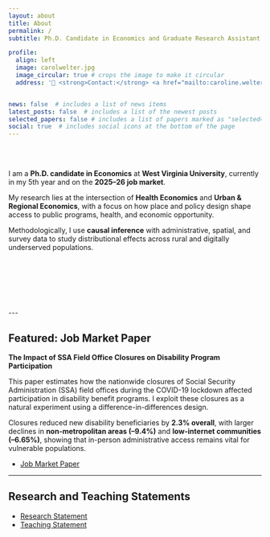 ```yaml
---
layout: about
title: About
permalink: /
subtitle: Ph.D. Candidate in Economics and Graduate Research Assistant at the <a href='https://rri.wvu.edu/'> Regional Research Institute at WVU </a>.

profile:
  align: left
  image: carolwelter.jpg
  image_circular: true # crops the image to make it circular
  address: '📩 <strong>Contact:</strong> <a href="mailto:caroline.welter@mail.wvu.edu">caroline.welter@mail.wvu.edu</a>'


news: false  # includes a list of news items
latest_posts: false  # includes a list of the newest posts
selected_papers: false # includes a list of papers marked as "selected={true}"
social: true  # includes social icons at the bottom of the page
---
```


<!-- 
**Hello there, welcome to my website!**

I am a Ph.D. candidate in Economics, currently in my 5th year at [West Virginia University](https://www.wvu.edu/). I hold both M.A. and B.Sc. degrees in the field. Throughout my academic journey, my research focus has revolved around the domains of Health Economics, with a particular emphasis on its connection with Urban and Regional Economics.
<!-- My academic pursuits have also earned me the esteemed position of a Graduate Research Assistant at the renowned [Regional Research Institute](https://rri.wvu.edu/). 

I have been employing rigorous Causal Inference Methods to my research. The outcome of these research has been the publication of several research papers, which I am excited to share with you on this platform. Here, you will find an extensive collection of my published works, along with a detailed curriculum vitae that outlines my academic accomplishments, research contributions, and professional experiences.


-->

<br><br>





I am a **Ph.D. candidate in Economics** at **West Virginia University**, currently in my 5th year and on the **2025–26 job market**.  

My research lies at the intersection of **Health Economics** and **Urban & Regional Economics**, with a focus on how place and policy design shape access to public programs, health, and economic opportunity. 

Methodologically, I use **causal inference** with administrative, spatial, and survey data to study distributional effects across rural and digitally underserved populations.

<br><br>   <!-- adds empty vertical space -->
<br><br>

<br>
---

## Featured: Job Market Paper

**The Impact of SSA Field Office Closures on Disability Program Participation**

This paper estimates how the nationwide closures of Social Security Administration (SSA) field offices during the COVID-19 lockdown affected participation in disability benefit programs. I exploit these closures as a natural experiment using a difference-in-differences design.  

Closures reduced new disability beneficiaries by **2.3% overall**, with larger declines in **non-metropolitan areas (–9.4%)** and **low-internet communities (–6.65%)**, showing that in-person administrative access remains vital for vulnerable populations.

<ul class="doc-links">
  <li>
    <a class="doc-link"
       href="{{ '/assets/pdf/jmp.pdf' | relative_url }}"
       download="Caroline_Welter_JMP.pdf">
      <span>Job Market Paper</span>
      <i class="fas fa-file-pdf"></i>
    </a>
  </li>
</ul>


---

## Research and Teaching Statements
<ul class="doc-links">
  <li>
    <a class="doc-link"
       href="{{ '/assets/pdf/Research_Statement.pdf' | relative_url }}"
       download="Caroline_Welter_Research_Statement.pdf">
      <span>Research Statement</span>
      <i class="fas fa-file-pdf"></i>
    </a>
  </li>

  <li>
    <a class="doc-link"
       href="{{ '/assets/pdf/Teaching_Ctatement.pdf' | relative_url }}"
       download="Caroline_Welter_Teaching_Statement.pdf">
      <span>Teaching Statement</span>
      <i class="fas fa-file-pdf"></i>
    </a>
  </li>
</ul>

<!--
---

📩 **Contact:** [caroline.welter@mail.wvu.edu](mailto:caroline.welter@mail.wvu.edu)

🔗 **LinkedIn:** [linkedin.com/in/caroline-welter](https://www.linkedin.com/in/caroline-welter)  

-->

